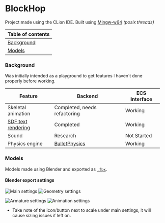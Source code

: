 # BlockHop

Project made using the CLion IDE.
Built using [Mingw-w64](https://mingw-w64.org) _(posix threads)_

| Table of contents |
|-|
|[Background](#background)|
|[Models](#models)|

### Background
Was initially intended as a playground to get features I haven't done properly before working.

| Feature            | Backend            | ECS Interface |
|--------------------|--------------------|---------------|
| Skeletal animation | Completed, needs refactoring          | Working   |
| [SDF text rendering](https://steamcdn-a.akamaihd.net/apps/valve/2007/SIGGRAPH2007_AlphaTestedMagnification.pdf) | Completed          | Working   |
| Sound              | Research            | Not Started   |
| Physics engine     | [BulletPhysics](https://github.com/bulletphysics/bullet3) | Working |

### Models
Models made using Blender and exported as [`.fbx`](https://en.wikipedia.org/wiki/FBX).

#### Blender export settings

![Main settings](http://i.imgur.com/mVOLQEw.png)
![Geometry settings](http://i.imgur.com/uRBs5SY.png)

![Armature settings](http://i.imgur.com/rOiMFFx.png)
![Animation settings](http://i.imgur.com/DAE56IA.png)

* Take note of the icon/button next to scale under main settings, it will cause sizing issues if left on.
